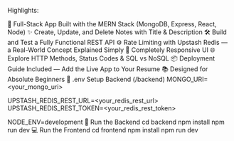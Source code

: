 Highlights:

🧱 Full-Stack App Built with the MERN Stack (MongoDB, Express, React, Node)
✨ Create, Update, and Delete Notes with Title & Description
🛠️ Build and Test a Fully Functional REST API
⚙️ Rate Limiting with Upstash Redis — a Real-World Concept Explained Simply
🚀 Completely Responsive UI
🌐 Explore HTTP Methods, Status Codes & SQL vs NoSQL
📦 Deployment Guide Included — Add the Live App to Your Resume
📚 Designed for Absolute Beginners
🧪 .env Setup
Backend (/backend)
MONGO_URI=<your_mongo_uri>

UPSTASH_REDIS_REST_URL=<your_redis_rest_url>
UPSTASH_REDIS_REST_TOKEN=<your_redis_rest_token>

NODE_ENV=development
🔧 Run the Backend
cd backend
npm install
npm run dev
💻 Run the Frontend
cd frontend
npm install
npm run dev
